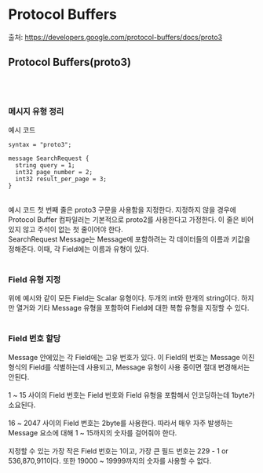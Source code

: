 # Protocol Buffers
출처: https://developers.google.com/protocol-buffers/docs/proto3
## Protocol Buffers(proto3)
<br/>
<br/>

### 메시지 유형 정리
예시 코드
```
syntax = "proto3";

message SearchRequest {
  string query = 1;
  int32 page_number = 2;
  int32 result_per_page = 3;
}
```
<br/>
예시 코드 첫 번째 줄은 proto3 구문을 사용함을 지정한다. 지정하지 않을 경우에 Protocol Buffer 컴파일러는 기본적으로 proto2를 사용한다고 가정한다. 이 줄은 비어 있지 않고 주석이 없는 첫 줄이어야 한다.
<br/>
SearchRequest Message는 Message에 포함하려는 각 데이터들의 이름과 키값을 정해준다. 이때, 각 Field에는 이름과 유형이 있다.
  <br/>
  <br/>

### Field 유형 지정
위에 예시와 같이 모든 Field는 Scalar 유형이다. 두개의 int와 한개의 string이다. 하지만 열거와 기타 Message 유형을 포함하여 Field에 대한 복합 유형을 지정할 수 있다.
<br/>
<br/>

### Field 번호 할당
Message 안에있는 각 Field에는 고유 번호가 있다. 이 Field의 번호는 Message 이진 형식의 Field를 식별하는데 사용되고, Message 유형이 사용 중이면 절대 변경해서는 안된다.
<br/>
<br/>
1 ~ 15 사이의 Field 번호는 Field 번호와 Field 유형을 포함해서 인코딩하는데 1byte가 소요된다.
<br/>
<br/>
16 ~ 2047 사이의 Field 번호는 2byte를 사용한다. 따라서 매우 자주 발생하는 Message 요소에 대해 1 ~ 15까지의 숫자를 걸어줘야 한다.
<br/>
<br/>
지정할 수 있는 가장 작은 Field 번호는 1이고, 가장 큰 필드 번호는 229 - 1 or 536,870,911이다. 또한 19000 ~ 19999까지의 숫자를 사용할 수 없다.
<br/>
<br/>